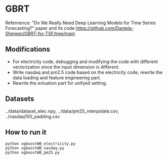 # GBRT

Refenrence: "Do We Really Need Deep Learning Models for 
Time Series Forecasting?" paper and its code https://github.com/Daniela-Shereen/GBRT-for-TSF/tree/main

## Modifications
* For electricity code, debugging and modifying the code with different vectorization since the input dimension is different.
* Write nasdaq and pm2.5 code based on the electricity code, rewrite the data loading and feature engineering part.
* Rewrite the evluation part for unifyed setting.

## Datasets

../data/dataset_elec.npy, ../data/pm25_interpolate.csv, ../nasdaq100_padding.csv

## How to run it

```
python xgboostWB_electricity.py
python xgboostWB_nasdaq.py
python xgboostWB_pm25.py
```

